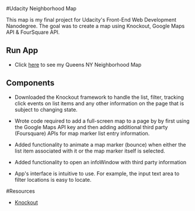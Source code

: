 #Udacity Neighborhood Map

This map is my final project for Udacity's Front-End Web Development Nanodegree. The goal was to create a map using Knockout, Google Maps API & FourSquare API. 

## Run App

* Click [here](https://nicoleirene.github.io/UdacityNeighborhoodMap/) to see my Queens NY Neighborhood Map  

## Components

 * Downloaded the Knockout framework to handle the list, filter, tracking click events on list items and any other information on the page that is subject to changing state.

* Wrote code required to add a full-screen map to a page by
 by first using the Google Maps API key and then adding additional third party (Foursquare) APIs for map marker list entry information.

 * Added functionality to animate a map marker (bounce) when either the list item associated with it or the map marker itself is selected.

 * Added functionality to open an infoWindow with third party information

 * App's interface is intuitive to use. For example, the input text area to filter locations is easy to locate.

#Resources 

* [Knockout](https://nicoleirene.github.io/UdacityNeighborhoodMap/)



